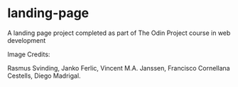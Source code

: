# landing-page
A landing page project completed as part of The Odin Project course in web development


Image Credits:

Rasmus Svinding, Janko Ferlic, Vincent M.A. Janssen, Francisco Cornellana Cestells, Diego Madrigal.